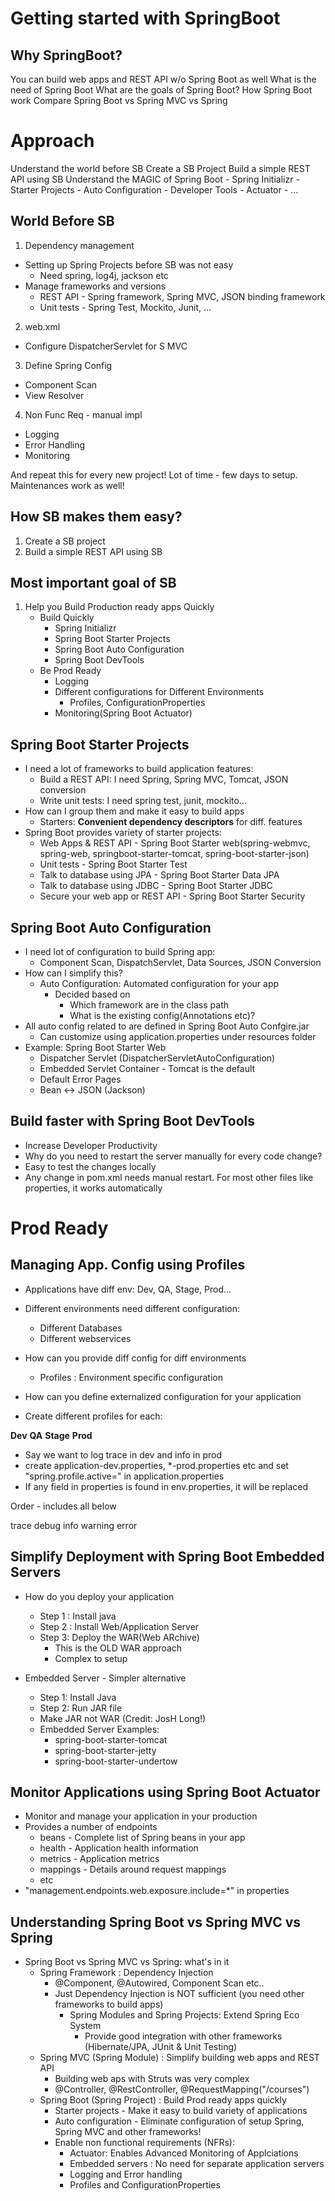 # Getting started with SpringBoot

## Why SpringBoot?
You can build web apps and REST API w/o Spring Boot as well
What is the need of Spring Boot
What are the goals of Spring Boot?
How Spring Boot work
Compare Spring Boot vs Spring MVC vs Spring

# Approach
Understand the world before SB
Create a SB Project
Build a simple REST API using SB
Understand the MAGIC of Spring Boot
    - Spring Initializr
    - Starter Projects
    - Auto Configuration
    - Developer Tools
    - Actuator
    - ...

## World Before SB
1. Dependency management
- Setting up Spring Projects before SB was not easy
  - Need spring, log4j, jackson etc
- Manage frameworks and versions
  - REST API - Spring framework, Spring MVC, JSON binding framework
  - Unit tests - Spring Test, Mockito, Junit, ...

2. web.xml
- Configure DispatcherServlet for S MVC

3. Define Spring Config
- Component Scan
- View Resolver

4. Non Func Req - manual impl
- Logging
- Error Handling 
- Monitoring


And repeat this for every new project!
Lot of time - few days to setup. Maintenances work as well!

## How SB makes them easy?
1. Create a SB project
2. Build a simple REST API using SB

## Most important goal of SB
1. Help you Build Production ready apps Quickly
   - Build Quickly
     - Spring Initializr
     - Spring Boot Starter Projects
     - Spring Boot Auto Configuration
     - Spring Boot DevTools
   - Be Prod Ready
     - Logging
     - Different configurations for Different Environments
       - Profiles, ConfigurationProperties
     - Monitoring(Spring Boot Actuator)

## Spring Boot Starter Projects
- I need a lot of frameworks to build application features:
  - Build a REST API: I need Spring, Spring MVC, Tomcat, JSON conversion
  - Write unit tests: I need spring test, junit, mockito...
- How can I group them and make it easy to build apps
  - Starters: **Convenient dependency descriptors** for diff. features
- Spring Boot provides variety of starter projects:
  - Web Apps & REST API - Spring Boot Starter web(spring-webmvc, spring-web, springboot-starter-tomcat, spring-boot-starter-json)
  - Unit tests -  Spring Boot Starter Test
  - Talk to database using JPA - Spring Boot Starter Data JPA
  - Talk to database using JDBC - Spring Boot Starter JDBC
  - Secure your web app or REST API -  Spring Boot Starter Security

## Spring Boot Auto Configuration
- I need lot of configuration to build Spring app:
  - Component Scan, DispatchServlet, Data Sources, JSON Conversion
- How can I simplify this?
  - Auto Configuration: Automated configuration for your app
    - Decided based on
      - Which framework are in the class path
      - What is the existing config(Annotations etc)?
- All auto config related to are defined in Spring Boot Auto Confgire.jar
  - Can customize using application.properties under resources folder
- Example: Spring Boot Starter Web
  - Dispatcher Servlet (DispatcherServletAutoConfiguration)
  - Embedded Servlet Container - Tomcat is the default
  - Default Error Pages
  - Bean <-> JSON (Jackson)

## Build faster with Spring Boot DevTools
- Increase Developer Productivity
- Why do you need to restart the server manually for every code change?
- Easy to test the changes locally
- Any change in pom.xml needs manual restart. For most other files like properties, it works automatically

# Prod Ready

## Managing App. Config using Profiles
- Applications have diff env: Dev, QA, Stage, Prod...
- Different environments need different configuration:
  - Different Databases
  - Different webservices
- How can you provide diff config for diff environments
  - Profiles :  Environment specific configuration
- How can you define externalized configuration for your application


- Create different profiles for each:

**Dev**
**QA**
**Stage**
**Prod**


- Say we want to log trace in dev and info in prod
- create application-dev.properties, *-prod.properties etc and set "spring.profile.active=<env>" in application.properties
- If any field in properties is found in env.properties, it will be replaced


Order - includes all below

trace 
debug
info
warning
error

## Simplify Deployment with Spring Boot Embedded Servers

- How do you deploy your application
  - Step 1 : Install java
  - Step 2 : Install Web/Application Server
  - Step 3: Deploy the WAR(Web ARchive) 
    - This is the OLD WAR approach
    - Complex to setup

- Embedded Server - Simpler alternative
  - Step 1: Install Java
  - Step 2: Run JAR file
  - Make JAR not WAR (Credit: JosH Long!)
  - Embedded Server Examples:
    - spring-boot-starter-tomcat
    - spring-boot-starter-jetty
    - spring-boot-starter-undertow

## Monitor Applications using Spring Boot Actuator
- Monitor and manage your application in your production
- Provides a number of endpoints
  - beans - Complete list of Spring beans in your app
  - health - Application health information
  - metrics - Application metrics
  - mappings - Details around request mappings
  - etc
- "management.endpoints.web.exposure.include=*" in properties

## Understanding Spring Boot vs Spring MVC vs Spring
- Spring Boot vs Spring MVC vs Spring: what's in it
  - Spring Framework : Dependency Injection
    - @Component, @Autowired, Component Scan etc..
    - Just Dependency Injection is NOT sufficient (you need other frameworks to build apps)
      - Spring Modules and Spring Projects: Extend Spring Eco System
        - Provide good integration with other frameworks (Hibernate/JPA, JUnit & Unit Testing)
  - Spring MVC (Spring Module) : Simplify building web apps and REST API
    - Building web aps with Struts was very complex
    - @Controller, @RestController, @RequestMapping("/courses")
  - Spring Boot (Spring Project) : Build Prod ready apps quickly
    - Starter projects - Make it easy to build variety of applications
    - Auto configuration - Eliminate configuration of setup Spring, Spring MVC and other frameworks!
    - Enable non functional requirements (NFRs):
      - Actuator: Enables Advanced Monitoring of Applciations
      - Embedded servers : No need for separate application servers
      - Logging and Error handling
      - Profiles and ConfigurationProperties
